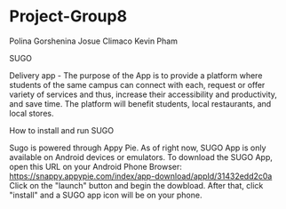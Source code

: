 # Project-Group8

Polina Gorshenina
Josue Climaco
Kevin Pham


SUGO

Delivery app - The purpose of the App is to provide a platform where students of the same campus can connect with each, request or offer variety of services and thus, increase their accessibility and productivity, and save time. The platform will benefit students, local restaurants, and local stores.


How to install and run SUGO

Sugo is powered through Appy Pie. As of right now, SUGO App is only available on Android devices or emulators.
To download the SUGO App, open this URL on your Android Phone Browser: https://snappy.appypie.com/index/app-download/appId/31432edd2c0a 
Click on the "launch" button and begin the dowbload. After that, click "install" and a SUGO app icon will be on your phone. 
